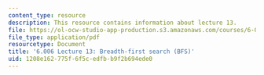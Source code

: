 ```yaml
---
content_type: resource
description: This resource contains information about lecture 13.
file: https://ol-ocw-studio-app-production.s3.amazonaws.com/courses/6-006-introduction-to-algorithms-fall-2011/1208e162775f6f5cedfbb9f2b694ede0_MIT6_006F11_lec13.pdf
file_type: application/pdf
resourcetype: Document
title: '6.006 Lecture 13: Breadth-first search (BFS)'
uid: 1208e162-775f-6f5c-edfb-b9f2b694ede0
---
```

